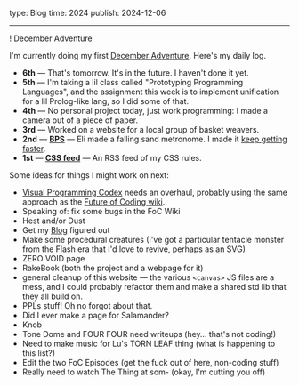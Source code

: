 type: Blog
time: 2024
publish: 2024-12-06

---

! December Adventure

<section>

I'm currently doing my first [December Adventure](https://eli.li/december-adventure). Here's my daily log.

* **6th** — That's tomorrow. It's in the future. I haven't done it yet.
* **5th** — I'm taking a lil class called "Prototyping Programming Languages", and the assignment this week is to implement unification for a lil Prolog-like lang, so I did some of that.
* **4th** — No personal project today, just work programming: I made a camera out of a piece of paper.
* **3rd** — Worked on a website for a local group of basket weavers.
* **2nd** — **[BPS](/december-adventure/2024/2)** — Eli made a falling sand metronome. I made it [keep getting faster](/jerk).
* **1st** — **[CSS feed](/feeds)** — An RSS feed of my CSS rules.

</section><section>

Some ideas for things I might work on next:

* [Visual Programming Codex](/codex) needs an overhaul, probably using the same approach as the [Future of Coding wiki](https://wiki.futureofcoding.org).
* Speaking of: fix some bugs in the FoC Wiki
* Hest and/or Dust
* Get my [Blog](/blog) figured out
* Make some procedural creatures (I've got a particular tentacle monster from the Flash era that I'd love to revive, perhaps as an SVG)
* ZERO VOID page
* RakeBook (both the project and a webpage for it)
* general cleanup of this website — the various `<canvas>` JS files are a mess, and I could probably refactor them and make a shared std lib that they all build on.
* PPLs stuff! Oh no forgot about that.
* Did I ever make a page for Salamander?
* Knob
* Tone Dome and FOUR FOUR need writeups (hey… that's not coding!)
* Need to make music for Lu's TORN LEAF thing (what is happening to this list?)
* Edit the two FoC Episodes (get the fuck out of here, non-coding stuff)
* Really need to watch The Thing at som- (okay, I'm cutting you off)

</section>
